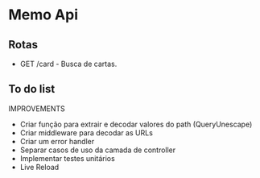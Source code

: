 # Memo Api

## Rotas

- GET /card - Busca de cartas.

## To do list
 
  IMPROVEMENTS
- Criar função para extrair e decodar valores do path (QueryUnescape)
- Criar middleware para decodar as URLs
- Criar um error handler
- Separar casos de uso da camada de controller
- Implementar testes unitários
- Live Reload